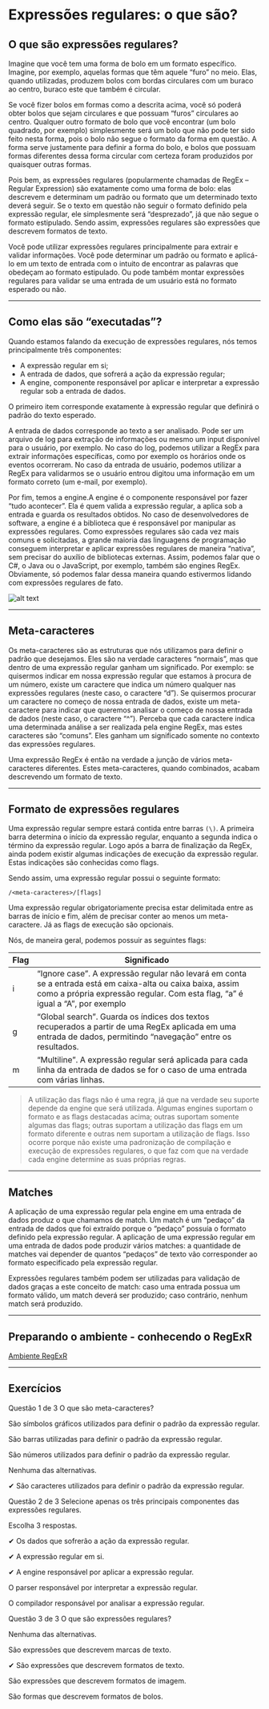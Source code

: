 # Expressões regulares: o que são?

## O que são expressões regulares?
Imagine que você tem uma forma de bolo em um formato específico. Imagine, por exemplo, aquelas formas que têm aquele “furo” no meio. Elas, quando utilizadas, produzem bolos com bordas circulares com um buraco ao centro, buraco este que também é circular.

Se você fizer bolos em formas como a descrita acima, você só poderá obter bolos que sejam circulares e que possuam “furos” circulares ao centro. Qualquer outro formato de bolo que você encontrar (um bolo quadrado, por exemplo) simplesmente será um bolo que não pode ter sido feito nesta forma, pois o bolo não segue o formato da forma em questão. A forma serve justamente para definir a forma do bolo, e bolos que possuam formas diferentes dessa forma circular com certeza foram produzidos por quaisquer outras formas.

Pois bem, as expressões regulares (popularmente chamadas de RegEx – Regular Expression) são exatamente como uma forma de bolo: elas descrevem e determinam um padrão ou formato que um determinado texto deverá seguir. Se o texto em questão não seguir o formato definido pela expressão regular, ele simplesmente será “desprezado”, já que não segue o formato estipulado. Sendo assim, expressões regulares são expressões que descrevem formatos de texto.

Você pode utilizar expressões regulares principalmente para extrair e validar informações. Você pode determinar um padrão ou formato e aplicá-lo em um texto de entrada com o intuito de encontrar as palavras que obedeçam ao formato estipulado. Ou pode também montar expressões regulares para validar se uma entrada de um usuário está no formato esperado ou não.

---

## Como elas são “executadas”?
Quando estamos falando da execução de expressões regulares, nós temos principalmente três componentes:

+ A expressão regular em si;
+ A entrada de dados, que sofrerá a ação da expressão regular;
+ A engine, componente responsável por aplicar e interpretar a expressão regular sob a entrada de dados.

O primeiro item corresponde exatamente à expressão regular que definirá o padrão do texto esperado.

A entrada de dados corresponde ao texto a ser analisado. Pode ser um arquivo de log para extração de informações ou mesmo um input disponível para o usuário, por exemplo. No caso do log, podemos utilizar a RegEx para extrair informações específicas, como por exemplo os horários onde os eventos ocorreram. No caso da entrada de usuário, podemos utilizar a RegEx para validarmos se o usuário entrou digitou uma informação em um formato correto (um e-mail, por exemplo).

Por fim, temos a engine.A engine é o componente responsável por fazer “tudo acontecer”. Ela é quem valida a expressão regular, a aplica sob a entrada e guarda os resultados obtidos. No caso de desenvolvedores de software, a engine é a biblioteca que é responsável por manipular as expressões regulares. Como expressões regulares são cada vez mais comuns e solicitadas, a grande maioria das linguagens de programação conseguem interpretar e aplicar expressões regulares de maneira “nativa”, sem precisar do auxílio de bibliotecas externas. Assim, podemos falar que o C#, o Java ou o JavaScript, por exemplo, também são engines RegEx. Obviamente, só podemos falar dessa maneira quando estivermos lidando com expressões regulares de fato.

![alt text](./img/aula2/1.png " ")

---

## Meta-caracteres
Os meta-caracteres são as estruturas que nós utilizamos para definir o padrão que desejamos. Eles são na verdade caracteres “normais”, mas que dentro de uma expressão regular ganham um significado. Por exemplo: se quisermos indicar em nossa expressão regular que estamos à procura de um número, existe um caractere que indica um número qualquer nas expressões regulares (neste caso, o caractere “d”). Se quisermos procurar um caractere no começo de nossa entrada de dados, existe um meta-caractere para indicar que queremos analisar o começo de nossa entrada de dados (neste caso, o caractere “^”). Perceba que cada caractere indica uma determinada análise a ser realizada pela engine RegEx, mas estes caracteres são “comuns”. Eles ganham um significado somente no contexto das expressões regulares.

Uma expressão RegEx é então na verdade a junção de vários meta-caracteres diferentes. Estes meta-caracteres, quando combinados, acabam descrevendo um formato de texto.

---

## Formato de expressões regulares
Uma expressão regular sempre estará contida entre barras `(\)`. A primeira barra determina o início da expressão regular, enquanto a segunda indica o término da expressão regular. Logo após a barra de finalização da RegEx, ainda podem existir algumas indicações de execução da expressão regular. Estas indicações são conhecidas como flags.

Sendo assim, uma expressão regular possui o seguinte formato:

```
/<meta-caracteres>/[flags]
```

Uma expressão regular obrigatoriamente precisa estar delimitada entre as barras de início e fim, além de precisar conter ao menos um meta-caractere. Já as flags de execução são opcionais.

Nós, de maneira geral, podemos possuir as seguintes flags:

| Flag | Significado |
| ---- |-------------|
| i    | “Ignore case”. A expressão regular não levará em conta se a entrada está em caixa-alta ou caixa baixa, assim como a própria expressão regular. Com esta flag, “a” é igual a “A”, por exemplo |
| g    | “Global search”. Guarda os índices dos textos recuperados a partir de uma RegEx aplicada em uma entrada de dados, permitindo “navegação” entre os resultados. |
| m    | “Multiline”. A expressão regular será aplicada para cada linha da entrada de dados se for o caso de uma entrada com várias linhas. |

> A utilização das flags não é uma regra, já que na verdade seu suporte depende da engine que será utilizada. Algumas engines suportam o formato e as flags destacadas acima; outras suportam somente algumas das flags; outras suportam a utilização das flags em um formato diferente e outras nem suportam a utilização de flags. Isso ocorre porque não existe uma padronização de compilação e execução de expressões regulares, o que faz com que na verdade cada engine determine as suas próprias regras.

---

## Matches
A aplicação de uma expressão regular pela engine em uma entrada de dados produz o que chamamos de match. Um match é um “pedaço” da entrada de dados que foi extraído porque o “pedaço” possuía o formato definido pela expressão regular. A aplicação de uma expressão regular em uma entrada de dados pode produzir vários matches: a quantidade de matches vai depender de quantos “pedaços” de texto vão corresponder ao formato especificado pela expressão regular.

Expressões regulares também podem ser utilizadas para validação de dados graças a este conceito de match: caso uma entrada possua um formato válido, um match deverá ser produzido; caso contrário, nenhum match será produzido.

---

## Preparando o ambiente - conhecendo o RegExR

[Ambiente RegExR](https://regexr.com/)

---

## Exercícios

Questão 1 de 3
O que são meta-caracteres?

São símbolos gráficos utilizados para definir o padrão da expressão regular.

São barras utilizadas para definir o padrão da expressão regular.

São números utilizados para definir o padrão da expressão regular.

Nenhuma das alternativas.

✔ São caracteres utilizados para definir o padrão da expressão regular.


Questão 2 de 3
Selecione apenas os três principais componentes das expressões regulares.

Escolha 3 respostas.

✔ Os dados que sofrerão a ação da expressão regular.

✔ A expressão regular em si.

✔ A engine responsável por aplicar a expressão regular.

O parser responsável por interpretar a expressão regular.

O compilador responsável por analisar a expressão regular.


Questão 3 de 3
O que são expressões regulares?

Nenhuma das alternativas.

São expressões que descrevem marcas de texto.

✔ São expressões que descrevem formatos de texto.

São expressões que descrevem formatos de imagem.

São formas que descrevem formatos de bolos.